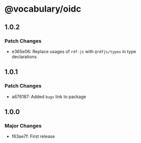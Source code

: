# @vocabulary/oidc

## 1.0.2

### Patch Changes

- e365e06: Replace usages of `rdf-js` with `@rdfjs/types` in type declarations

## 1.0.1

### Patch Changes

- a676187: Added `bugs` link to package

## 1.0.0

### Major Changes

- f63ae7f: First release
